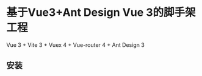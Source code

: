 <!--
 * @Author: Mocha
 * @Date: 2022-07-25 11:48:11
 * @LastEditors: Please set LastEditors
 * @LastEditTime: 2022-07-25 17:09:34
 * @Description: 
-->
# 基于Vue3+Ant Design Vue 3的脚手架工程

Vue 3 + Vite 3 + Vuex 4 + Vue-router 4 + Ant Design 3 

## 安装

